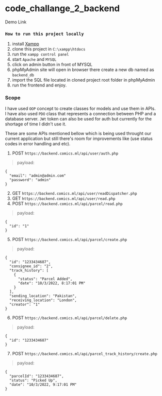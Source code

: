 ﻿# code_challange_2_backend

Demo Link
### `How to run this project locally`
1. install [Xampp](https://www.apachefriends.org/)
2. clone this project in `C:\xampp\htdocs`
3. run the `xampp control panel`
4. start `Apache` and `MYSQL`
5. click on admin button in front of MYSQL
6. phpMyAdmin site will open in browser there create a new db named as `backend_db`
7. import the SQL file located in cloned project root folder in phpMyAdmin
8. run the frontend and enjoy.

### Scope
I have used `OOP` concept to create classes for models and use them in APIs. I have also used `PDO` class that represents a connection between PHP and a database server. `JWt` token can also be used for auth but currently for the shortage of time I didn't use it.

These are some APIs mentioned bellow which is being used throught our current application but still there's room for improvements like (use status codes in error handling and etc).

1. POST `https://backend.comics.ml/api/user/auth.php`
> payload:
```
{
  "email": "admin@admin.com"
  "password": "admin"
}
```
2. GET `https://backend.comics.ml/api/user/readDispatcher.php`
3. GET `https://backend.comics.ml/api/user/read.php`
4. POST `https://backend.comics.ml/api/parcel/read.php`
> payload:
```
{
  "id": "1"
}
```

5. POST `https://backend.comics.ml/api/parcel/create.php`
> payload:
```
{
  "id": "1233434687",
  "consignee_id": "2",
  "track_history": [
    {
      "status": "Parcel Added",
      "date": "10/3/2022, 8:17:01 PM"
    }
  ],
  "sending_location": "Pakistan",
  "receiving_location": "London",
  "creator": "1"
}
```

6. POST `https://backend.comics.ml/api/parcel/delete.php`
> payload:
```
{
  "id": "1233434687"
}
```

7. POST `https://backend.comics.ml/api/parcel_track_history/create.php`
> payload: 
```
{
  "parcelId": "1233434687",
  "status": "Picked Up",
  "date": "10/3/2022, 9:17:01 PM"
}
```

